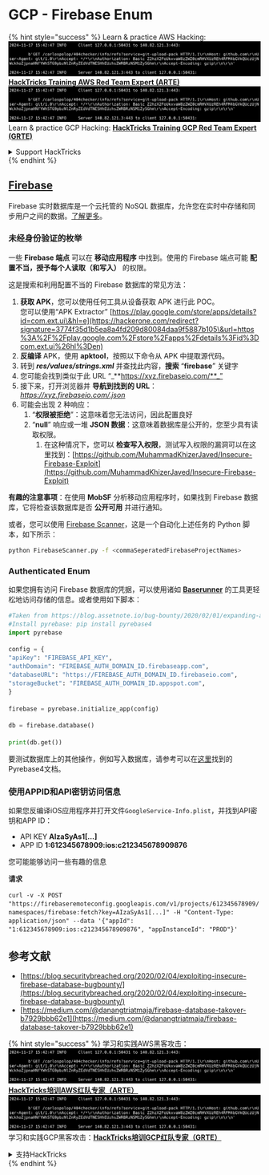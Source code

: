# GCP - Firebase Enum

{% hint style="success" %}
Learn & practice AWS Hacking:<img src="../../../.gitbook/assets/image (1).png" alt="" data-size="line">[**HackTricks Training AWS Red Team Expert (ARTE)**](https://training.hacktricks.xyz/courses/arte)<img src="../../../.gitbook/assets/image (1).png" alt="" data-size="line">\
Learn & practice GCP Hacking: <img src="../../../.gitbook/assets/image (2).png" alt="" data-size="line">[**HackTricks Training GCP Red Team Expert (GRTE)**<img src="../../../.gitbook/assets/image (2).png" alt="" data-size="line">](https://training.hacktricks.xyz/courses/grte)

<details>

<summary>Support HackTricks</summary>

* Check the [**subscription plans**](https://github.com/sponsors/carlospolop)!
* **Join the** 💬 [**Discord group**](https://discord.gg/hRep4RUj7f) or the [**telegram group**](https://t.me/peass) or **follow** us on **Twitter** 🐦 [**@hacktricks\_live**](https://twitter.com/hacktricks\_live)**.**
* **Share hacking tricks by submitting PRs to the** [**HackTricks**](https://github.com/carlospolop/hacktricks) and [**HackTricks Cloud**](https://github.com/carlospolop/hacktricks-cloud) github repos.

</details>
{% endhint %}

## [Firebase](https://cloud.google.com/sdk/gcloud/reference/firebase/)

Firebase 实时数据库是一个云托管的 NoSQL 数据库，允许您在实时中存储和同步用户之间的数据。[了解更多](https://firebase.google.com/products/realtime-database/)。

### 未经身份验证的枚举

一些 **Firebase 端点** 可以在 **移动应用程序** 中找到。使用的 Firebase 端点可能 **配置不当，授予每个人读取（和写入）** 的权限。

这是搜索和利用配置不当的 Firebase 数据库的常见方法：

1. **获取 APK**，您可以使用任何工具从设备获取 APK 进行此 POC。\
您可以使用“APK Extractor” [https://play.google.com/store/apps/details?id=com.ext.ui\&hl=e](https://hackerone.com/redirect?signature=3774f35d1b5ea8a4fd209d80084daa9f5887b105\&url=https%3A%2F%2Fplay.google.com%2Fstore%2Fapps%2Fdetails%3Fid%3Dcom.ext.ui%26hl%3Den)
2. **反编译** APK，使用 **apktool**，按照以下命令从 APK 中提取源代码。
3. 转到 _**res/values/strings.xml**_ 并查找此内容，**搜索** “**firebase**” 关键字
4. 您可能会找到类似于此 URL “_**https://xyz.firebaseio.com/**_”
5. 接下来，打开浏览器并 **导航到找到的 URL**： _https://xyz.firebaseio.com/.json_
6. 可能会出现 2 种响应：
   1. “**权限被拒绝**”：这意味着您无法访问，因此配置良好
   2. “**null**” 响应或一堆 **JSON 数据**：这意味着数据库是公开的，您至少具有读取权限。
      1. 在这种情况下，您可以 **检查写入权限**，测试写入权限的漏洞可以在这里找到：[https://github.com/MuhammadKhizerJaved/Insecure-Firebase-Exploit](https://github.com/MuhammadKhizerJaved/Insecure-Firebase-Exploit)

**有趣的注意事项**：在使用 **MobSF** 分析移动应用程序时，如果找到 Firebase 数据库，它将检查该数据库是否 **公开可用** 并进行通知。

或者，您可以使用 [Firebase Scanner](https://github.com/shivsahni/FireBaseScanner)，这是一个自动化上述任务的 Python 脚本，如下所示：
```bash
python FirebaseScanner.py -f <commaSeperatedFirebaseProjectNames>
```
### Authenticated Enum

如果您拥有访问 Firebase 数据库的凭据，可以使用诸如 [**Baserunner**](https://github.com/iosiro/baserunner) 的工具更轻松地访问存储的信息。或者使用如下脚本：
```python
#Taken from https://blog.assetnote.io/bug-bounty/2020/02/01/expanding-attack-surface-react-native/
#Install pyrebase: pip install pyrebase4
import pyrebase

config = {
"apiKey": "FIREBASE_API_KEY",
"authDomain": "FIREBASE_AUTH_DOMAIN_ID.firebaseapp.com",
"databaseURL": "https://FIREBASE_AUTH_DOMAIN_ID.firebaseio.com",
"storageBucket": "FIREBASE_AUTH_DOMAIN_ID.appspot.com",
}

firebase = pyrebase.initialize_app(config)

db = firebase.database()

print(db.get())
```
要测试数据库上的其他操作，例如写入数据库，请参考可以在[这里](https://github.com/nhorvath/Pyrebase4)找到的Pyrebase4文档。

### 使用APPID和API密钥访问信息 <a href="#access-info-with-appid-and-api-key" id="access-info-with-appid-and-api-key"></a>

如果您反编译iOS应用程序并打开文件`GoogleService-Info.plist`，并找到API密钥和APP ID：

* API KEY **AIzaSyAs1\[...]**
* APP ID **1:612345678909:ios:c212345678909876**

您可能能够访问一些有趣的信息

**请求**

`curl -v -X POST "https://firebaseremoteconfig.googleapis.com/v1/projects/612345678909/namespaces/firebase:fetch?key=AIzaSyAs1[...]" -H "Content-Type: application/json" --data '{"appId": "1:612345678909:ios:c212345678909876", "appInstanceId": "PROD"}'`

## 参考文献 <a href="#references" id="references"></a>

* ​[https://blog.securitybreached.org/2020/02/04/exploiting-insecure-firebase-database-bugbounty/](https://blog.securitybreached.org/2020/02/04/exploiting-insecure-firebase-database-bugbounty/)​
* ​[https://medium.com/@danangtriatmaja/firebase-database-takover-b7929bbb62e1](https://medium.com/@danangtriatmaja/firebase-database-takover-b7929bbb62e1)​

{% hint style="success" %}
学习和实践AWS黑客攻击：<img src="../../../.gitbook/assets/image (1).png" alt="" data-size="line">[**HackTricks培训AWS红队专家（ARTE）**](https://training.hacktricks.xyz/courses/arte)<img src="../../../.gitbook/assets/image (1).png" alt="" data-size="line">\
学习和实践GCP黑客攻击：<img src="../../../.gitbook/assets/image (2).png" alt="" data-size="line">[**HackTricks培训GCP红队专家（GRTE）**<img src="../../../.gitbook/assets/image (2).png" alt="" data-size="line">](https://training.hacktricks.xyz/courses/grte)

<details>

<summary>支持HackTricks</summary>

* 查看[**订阅计划**](https://github.com/sponsors/carlospolop)!
* **加入** 💬 [**Discord群组**](https://discord.gg/hRep4RUj7f)或[**电报群组**](https://t.me/peass)或**在** **Twitter** 🐦 [**@hacktricks\_live**](https://twitter.com/hacktricks\_live)**上关注我们。**
* **通过向** [**HackTricks**](https://github.com/carlospolop/hacktricks)和[**HackTricks Cloud**](https://github.com/carlospolop/hacktricks-cloud) GitHub库提交PR来分享黑客技巧。

</details>
{% endhint %}
